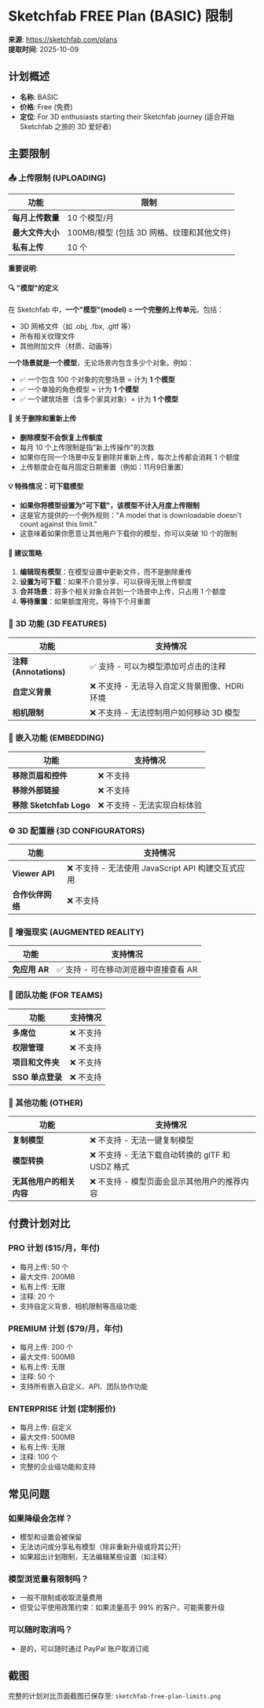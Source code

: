 # Sketchfab FREE Plan (BASIC) 限制

**来源**: https://sketchfab.com/plans  
**提取时间**: 2025-10-09

## 计划概述
- **名称**: BASIC
- **价格**: Free (免费)
- **定位**: For 3D enthusiasts starting their Sketchfab journey (适合开始 Sketchfab 之旅的 3D 爱好者)

## 主要限制

### 📤 上传限制 (UPLOADING)
| 功能 | 限制 |
|------|------|
| **每月上传数量** | 10 个模型/月 |
| **最大文件大小** | 100MB/模型 (包括 3D 网格、纹理和其他文件) |
| **私有上传** | 10 个 |

**重要说明**: 

#### 🔍 "模型"的定义
在 Sketchfab 中，**一个"模型"(model) = 一个完整的上传单元**，包括：
- 3D 网格文件（如 .obj, .fbx, .gltf 等）
- 所有相关纹理文件
- 其他附加文件（材质、动画等）

**一个场景就是一个模型**，无论场景内包含多少个对象。例如：
- ✅ 一个包含 100 个对象的完整场景 = 计为 **1 个模型**
- ✅ 一个单独的角色模型 = 计为 **1 个模型**
- ✅ 一个建筑场景（含多个家具对象）= 计为 **1 个模型**

#### 🔄 关于删除和重新上传
- **删除模型不会恢复上传额度**
- 每月 10 个上传限制是指"新上传操作"的次数
- 如果你在同一个场景中反复删除并重新上传，每次上传都会消耗 1 个额度
- 上传额度会在每月固定日期重置（例如：11月9日重置）

#### 💡 特殊情况：可下载模型
- **如果你将模型设置为"可下载"，该模型不计入月度上传限制**
- 这是官方提供的一个例外规则："A model that is downloadable doesn't count against this limit."
- 这意味着如果你愿意让其他用户下载你的模型，你可以突破 10 个的限制

#### 📝 建议策略
1. **编辑现有模型**：在模型设置中更新文件，而不是删除重传
2. **设置为可下载**：如果不介意分享，可以获得无限上传额度
3. **合并场景**：将多个相关对象合并到一个场景中上传，只占用 1 个额度
4. **等待重置**：如果额度用完，等待下个月重置

### 🎨 3D 功能 (3D FEATURES)
| 功能 | 支持情况 |
|------|----------|
| **注释 (Annotations)** | ✅ 支持 - 可以为模型添加可点击的注释 |
| **自定义背景** | ❌ 不支持 - 无法导入自定义背景图像、HDRi 环境 |
| **相机限制** | ❌ 不支持 - 无法控制用户如何移动 3D 模型 |

### 🔗 嵌入功能 (EMBEDDING)
| 功能 | 支持情况 |
|------|----------|
| **移除页眉和控件** | ❌ 不支持 |
| **移除外部链接** | ❌ 不支持 |
| **移除 Sketchfab Logo** | ❌ 不支持 - 无法实现白标体验 |

### ⚙️ 3D 配置器 (3D CONFIGURATORS)
| 功能 | 支持情况 |
|------|----------|
| **Viewer API** | ❌ 不支持 - 无法使用 JavaScript API 构建交互式应用 |
| **合作伙伴网络** | ❌ 不支持 |

### 📱 增强现实 (AUGMENTED REALITY)
| 功能 | 支持情况 |
|------|----------|
| **免应用 AR** | ✅ 支持 - 可在移动浏览器中直接查看 AR |

### 👥 团队功能 (FOR TEAMS)
| 功能 | 支持情况 |
|------|----------|
| **多席位** | ❌ 不支持 |
| **权限管理** | ❌ 不支持 |
| **项目和文件夹** | ❌ 不支持 |
| **SSO 单点登录** | ❌ 不支持 |

### 🔧 其他功能 (OTHER)
| 功能 | 支持情况 |
|------|----------|
| **复制模型** | ❌ 不支持 - 无法一键复制模型 |
| **模型转换** | ❌ 不支持 - 无法下载自动转换的 glTF 和 USDZ 格式 |
| **无其他用户的相关内容** | ❌ 不支持 - 模型页面会显示其他用户的推荐内容 |

## 付费计划对比

### PRO 计划 ($15/月，年付)
- 每月上传: 50 个
- 最大文件: 200MB
- 私有上传: 无限
- 注释: 20 个
- 支持自定义背景、相机限制等高级功能

### PREMIUM 计划 ($79/月，年付)
- 每月上传: 200 个
- 最大文件: 500MB
- 私有上传: 无限
- 注释: 50 个
- 支持所有嵌入自定义、API、团队协作功能

### ENTERPRISE 计划 (定制报价)
- 每月上传: 自定义
- 最大文件: 500MB
- 私有上传: 无限
- 注释: 100 个
- 完整的企业级功能和支持

## 常见问题

### 如果降级会怎样？
- 模型和设置会被保留
- 无法访问或分享私有模型（除非重新升级或将其公开）
- 如果超出计划限制，无法编辑某些设置（如注释）

### 模型浏览量有限制吗？
- 一般不限制或收取流量费用
- 但受公平使用政策约束：如果流量高于 99% 的客户，可能需要升级

### 可以随时取消吗？
- 是的，可以随时通过 PayPal 账户取消订阅

## 截图
完整的计划对比页面截图已保存至: `sketchfab-free-plan-limits.png`


